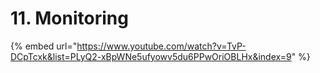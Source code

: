 # 11. Monitoring

{% embed url="https://www.youtube.com/watch?v=TvP-DCpTcxk&list=PLyQ2-xBpWNe5ufyowv5du6PPwOriOBLHx&index=9" %}


